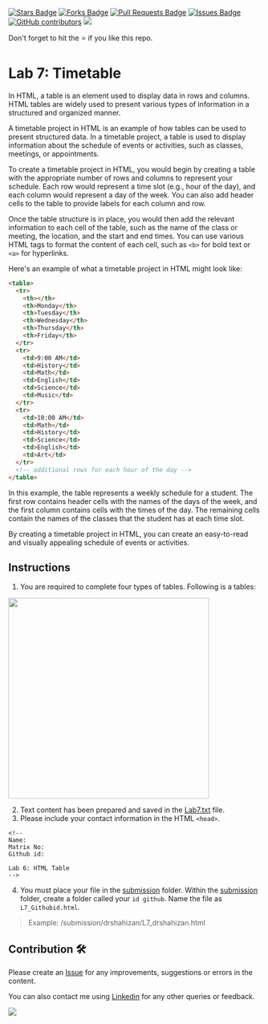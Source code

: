 <a href="https://github.com/drshahizan/software-engineering/stargazers"><img src="https://img.shields.io/github/stars/drshahizan/software-engineering" alt="Stars Badge"/></a>
<a href="https://github.com/drshahizan/software-engineering/network/members"><img src="https://img.shields.io/github/forks/drshahizan/software-engineering" alt="Forks Badge"/></a>
<a href="https://github.com/drshahizan/software-engineering/pulls"><img src="https://img.shields.io/github/issues-pr/drshahizan/software-engineering" alt="Pull Requests Badge"/></a>
<a href="https://github.com/drshahizan/software-engineering/issues"><img src="https://img.shields.io/github/issues/drshahizan/software-engineering" alt="Issues Badge"/></a>
<a href="https://github.com/drshahizan/software-engineering/graphs/contributors"><img alt="GitHub contributors" src="https://img.shields.io/github/contributors/drshahizan/software-engineering?color=2b9348"></a>
![](https://visitor-badge.glitch.me/badge?page_id=drshahizan/software-engineering)

Don't forget to hit the :star: if you like this repo.

# Lab 7: Timetable
In HTML, a table is an element used to display data in rows and columns. HTML tables are widely used to present various types of information in a structured and organized manner.

A timetable project in HTML is an example of how tables can be used to present structured data. In a timetable project, a table is used to display information about the schedule of events or activities, such as classes, meetings, or appointments.

To create a timetable project in HTML, you would begin by creating a table with the appropriate number of rows and columns to represent your schedule. Each row would represent a time slot (e.g., hour of the day), and each column would represent a day of the week. You can also add header cells to the table to provide labels for each column and row.

Once the table structure is in place, you would then add the relevant information to each cell of the table, such as the name of the class or meeting, the location, and the start and end times. You can use various HTML tags to format the content of each cell, such as `<b>` for bold text or `<a>` for hyperlinks.

Here's an example of what a timetable project in HTML might look like:

```html
<table>
  <tr>
    <th></th>
    <th>Monday</th>
    <th>Tuesday</th>
    <th>Wednesday</th>
    <th>Thursday</th>
    <th>Friday</th>
  </tr>
  <tr>
    <td>9:00 AM</td>
    <td>History</td>
    <td>Math</td>
    <td>English</td>
    <td>Science</td>
    <td>Music</td>
  </tr>
  <tr>
    <td>10:00 AM</td>
    <td>Math</td>
    <td>History</td>
    <td>Science</td>
    <td>English</td>
    <td>Art</td>
  </tr>
  <!-- additional rows for each hour of the day -->
</table>
```

In this example, the table represents a weekly schedule for a student. The first row contains header cells with the names of the days of the week, and the first column contains cells with the times of the day. The remaining cells contain the names of the classes that the student has at each time slot.

By creating a timetable project in HTML, you can create an easy-to-read and visually appealing schedule of events or activities.

## Instructions
1. You are required to complete four types of tables. Following is a tables:
<img src="https://github.com/drshahizan/software-engineering/blob/main/lab/html/lab7/download/Lab7.png"  height="400" />

2. Text content has been prepared and saved in the [Lab7.txt](./download/Lab7.txt) file. 
3. Please include your contact information in the HTML `<head>`.

``` 
<!--
Name:
Matrix No:
Github id:

Lab 6: HTML Table
-->
```
4. You must place your file in the [submission](./submission) folder. Within the [submission](./submission) folder, create a folder called your `id github`. Name the file as `L7_Githubid.html`.
  > Example: 
  > /submission/drshahizan/L7_drshahizan.html

## Contribution 🛠️
Please create an [Issue](https://github.com/drshahizan/software-engineering/issues) for any improvements, suggestions or errors in the content.

You can also contact me using [Linkedin](https://www.linkedin.com/in/drshahizan/) for any other queries or feedback.

![](https://komarev.com/ghpvc/?username=drshahizan&label=Views&color=0e75b6&style=flat)
